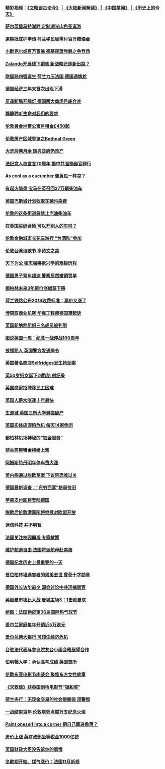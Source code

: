 #### 精彩视频：[《文昭谈古论今》](https://github.com/gfw-breaker/wenzhao/blob/master/README.md?t=11220634) | [《大陆新闻解读》](https://github.com/gfw-breaker/ntdtv-comedy/blob/master/README.md?t=11220634) | [《中国禁闻》](https://github.com/gfw-breaker/ntdtv-news/blob/master/README.md?t=11220634) | [《历史上的今天》](https://github.com/gfw-breaker/today-in-history/blob/master/README.md?t=11220634) 

#### [萨尔茨堡马特湖畔 定制湖光山色圣诞游](../pages/nsc974/n10866159.md?t=11220634) 

#### [逾期批庇护申请 荷兰移民局需付百万赔偿金](../pages/nsc974/n10865847.md?t=11220634) 

#### [小默克尔或百万富翁 德基民盟党魁之争登场](../pages/nsc974/n10865739.md?t=11220634) 

#### [Zalando开展线下销售 新战略还是新出路？](../pages/nsc974/n10866031.md?t=11220634) 

#### [欧国联四强诞生 荷兰力压法国 德国遇尴尬](../pages/nsc974/n10865510.md?t=11220634) 

#### [德国经济三年来首次出现下滑](../pages/nsc974/n10864011.md?t=11220634) 

#### [反垄断局开绿灯 德国两大商场月底合并](../pages/nsc974/n10864060.md?t=11220634) 

#### [静静聆听生命对我们的要求](../pages/nsc974/n10863738.md?t=11220634) 

#### [伦敦黄金地带公寓月租金£450起](../pages/nsc974/n10861788.md?t=11220634) 

#### [伦敦房产区域导览之Bethnal Green](../pages/nsc974/n10862184.md?t=11220634) 

#### [大选后两月余 瑞典政府仍难产](../pages/nsc974/n10861579.md?t=11220634) 

#### [法纪念人权宣言70周年 揭中共强摘器官罪行](../pages/nsc974/n10860106.md?t=11220634) 

#### [As cool as a cucumber 像黄瓜一样凉？](../pages/nsc974/n10859489.md?t=11220634) 

#### [有起火隐患 宝马在英召回27万辆柴油车](../pages/nsc974/n10859484.md?t=11220634) 

#### [英国巴斯城计划收取车辆污染费](../pages/nsc974/n10859479.md?t=11220634) 

#### [伦敦的这条街道将禁止汽油柴油车](../pages/nsc974/n10859470.md?t=11220634) 

#### [在英国买综合险 可以开别人的车吗？](../pages/nsc974/n10859464.md?t=11220634) 

#### [伦敦金融城市长花车游行 “台湾队”参加](../pages/nsc974/n10858774.md?t=11220634) 

#### [伦敦台湾诗歌节 享诗文之美](../pages/nsc974/n10858757.md?t=11220634) 

#### [天下为公 张志强筹款兴学的艰钜历程](../pages/nsc974/n10858732.md?t=11220634) 

#### [德国男子驾车超速 警察居然撤销罚单](../pages/nsc974/n10856259.md?t=11220634) 

#### [都柏林未来3年房价涨幅将下降](../pages/nsc974/n10856230.md?t=11220634) 

#### [荷兰铁路公布2019收费标准：票价又涨了](../pages/nsc974/n10856218.md?t=11220634) 

#### [涉窃取商业机密 华裔工程师德国遭起诉](../pages/nsc974/n10854819.md?t=11220634) 

#### [英国新纳粹组织三名成员被判刑](../pages/nsc974/n10854209.md?t=11220634) 

#### [图说英国一周：纪念一战停战100周年](../pages/nsc974/n10854258.md?t=11220634) 

#### [放错犯人 英国警方发通缉令](../pages/nsc974/n10854253.md?t=11220634) 

#### [英国著名商店Selfridges发生抢劫案](../pages/nsc974/n10854242.md?t=11220634) 

#### [英50岁妇女诞下四胞胎 创纪录](../pages/nsc974/n10854237.md?t=11220634) 

#### [英国商家招聘移民工困难](../pages/nsc974/n10854233.md?t=11220634) 

#### [英国人薪水涨速十年最快](../pages/nsc974/n10854228.md?t=11220634) 

#### [生源减 英国三所大学濒临破产](../pages/nsc974/n10854219.md?t=11220634) 

#### [英国实体店深陷危机 每天14家倒闭](../pages/nsc974/n10854195.md?t=11220634) 

#### [都柏林机场神秘的“铂金服务”](../pages/nsc974/n10853840.md?t=11220634) 

#### [荷兰房屋租金持续上涨](../pages/nsc974/n10853784.md?t=11220634) 

#### [阿姆斯特丹明年停车费大涨](../pages/nsc974/n10853736.md?t=11220634) 

#### [英内阁通过脱欧草案 下议院恐难过关](../pages/nsc974/n10852462.md?t=11220634) 

#### [德国最新调查：“东穷西富”格局依旧](../pages/nsc974/n10852268.md?t=11220634) 

#### [苹果支付即将登陆德国](../pages/nsc974/n10852246.md?t=11220634) 

#### [脱欧后伦敦清算所将继续对欧盟开放](../pages/nsc974/n10852082.md?t=11220634) 

#### [迷信科技 并不明智](../pages/nsc974/n10851197.md?t=11220634) 

#### [法国关注校园霸凌 专家献策](../pages/nsc974/n10851199.md?t=11220634) 

#### [维护航道自由 法国将派航母赴南海](../pages/nsc974/n10851001.md?t=11220634) 

#### [德国纪念历史上最重要的一天](../pages/nsc974/n10849304.md?t=11220634) 

#### [首位柏林墙遇害者的弟弟去世 曾获十字勋章](../pages/nsc974/n10849268.md?t=11220634) 

#### [德国外长访华前夕 国会讨论中共活摘器官](../pages/nsc974/n10848903.md?t=11220634) 

#### [英超曼市德比大战 曼城主场3：1击败曼联](../pages/nsc974/n10848899.md?t=11220634) 

#### [组图：法国勒皮第36届国际热气球节](../pages/nsc974/n10845459.md?t=11220634) 

#### [爱尔兰家庭每年开销近5万欧元](../pages/nsc974/n10844726.md?t=11220634) 

#### [爱尔兰两大银行 可顶住经济危机](../pages/nsc974/n10844706.md?t=11220634) 

#### [台驻法代表与参议院友台小组会晤展望合作](../pages/nsc974/n10843796.md?t=11220634) 

#### [伯明翰大学：承认高考成绩 英国首所](../pages/nsc974/n10843334.md?t=11220634) 

#### [伦敦东亚电影节座谈会 聚焦东方女性故事](../pages/nsc974/n10843306.md?t=11220634) 

#### [《求救信》获英国剑桥电影节“银船奖”](../pages/nsc974/n10842268.md?t=11220634) 

#### [荷兰央行：无现金交易的社会很脆弱 须警惕](../pages/nsc974/n10841150.md?t=11220634) 

#### [一战结束百年 伦敦塔旁点燃万支纪念火炬](../pages/nsc974/n10841092.md?t=11220634) 

#### [Paint oneself into a corner 把自己画进角落？](../pages/nsc974/n10841190.md?t=11220634) 

#### [房价上涨 英财政部坐等税金1000亿镑](../pages/nsc974/n10841187.md?t=11220634) 

#### [英国财政大臣没告诉你的事情](../pages/nsc974/n10841141.md?t=11220634) 

#### [冬歇期开始、煤气涨价：法国11月新规](../pages/nsc974/n10841075.md?t=11220634) 

